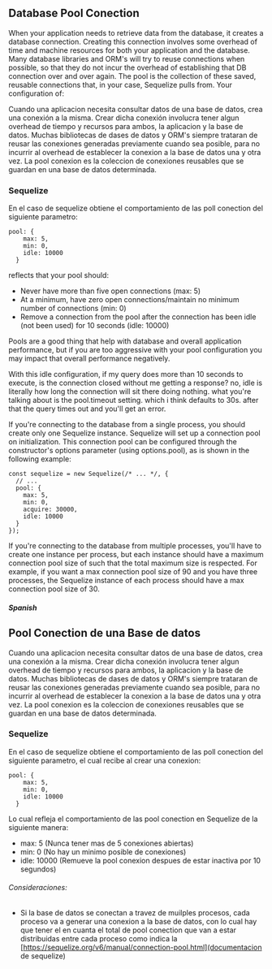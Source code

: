 ## Database Pool Conection

When your application needs to retrieve data from the database, it creates a database connection. Creating this connection involves some overhead of time and machine resources for both your application and the database. Many database libraries and ORM's will try to reuse connections when possible, so that they do not incur the overhead of establishing that DB connection over and over again. The pool is the collection of these saved, reusable connections that, in your case, Sequelize pulls from. Your configuration of:

Cuando una aplicacion necesita consultar datos de una base de datos, crea una conexión a la misma. Crear dicha conexión involucra tener algun overhead de tiempo y recursos para ambos, la aplicacion y la base de datos. Muchas bibliotecas de dases de datos y ORM's siempre trataran de reusar las conexiones generadas previamente cuando sea posible, para no incurrir al overhead de establecer la conexion a la base de datos una y otra vez. La pool conexion es la coleccion de conexiones reusables que se guardan en una base de datos determinada.

### Sequelize
En el caso de sequelize obtiene el comportamiento de las poll conection del siguiente parametro:

```
pool: {
    max: 5,
    min: 0,
    idle: 10000
  }
```
reflects that your pool should:
- Never have more than five open connections (max: 5)
- At a minimum, have zero open connections/maintain no minimum number of connections (min: 0)
- Remove a connection from the pool after the connection has been idle (not been used) for 10 seconds (idle: 10000)

Pools are a good thing that help with database and overall application performance, but if you are too aggressive with your pool configuration you may impact that overall performance negatively.

With this idle configuration, if my query does more than 10 seconds to execute, is the connection closed without me getting a response?
no, idle is literally how long the connection will sit there doing nothing. what you're talking about is the pool.timeout setting. which i think defaults to 30s. after that the query times out and you'll get an error.

If you're connecting to the database from a single process, you should create only one Sequelize instance. Sequelize will set up a connection pool on initialization. This connection pool can be configured through the constructor's options parameter (using options.pool), as is shown in the following example:

```
const sequelize = new Sequelize(/* ... */, {
  // ...
  pool: {
    max: 5,
    min: 0,
    acquire: 30000,
    idle: 10000
  }
});
```
If you're connecting to the database from multiple processes, you'll have to create one instance per process, but each instance should have a maximum connection pool size of such that the total maximum size is respected. For example, if you want a max connection pool size of 90 and you have three processes, the Sequelize instance of each process should have a max connection pool size of 30.



##### Spanish

## Pool Conection de una Base de datos

Cuando una aplicacion necesita consultar datos de una base de datos, crea una conexión a la misma. Crear dicha conexión involucra tener algun overhead de tiempo y recursos para ambos, la aplicacion y la base de datos. Muchas bibliotecas de dases de datos y ORM's siempre trataran de reusar las conexiones generadas previamente cuando sea posible, para no incurrir al overhead de establecer la conexion a la base de datos una y otra vez. La pool conexion es la coleccion de conexiones reusables que se guardan en una base de datos determinada.

### Sequelize
En el caso de sequelize obtiene el comportamiento de las poll conection del siguiente parametro, el cual recibe al crear una conexion:

```
pool: {
    max: 5,
    min: 0,
    idle: 10000
  }
```

Lo cual refleja el comportamiento de las pool conection en Sequelize de la siguiente manera:
- max: 5 (Nunca tener mas de 5 conexiones abiertas)
- min: 0 (No hay un minimo posible de conexiones)
- idle: 10000 (Remueve la pool conexion despues de estar inactiva por 10 segundos)

###### Consideraciones:
- Si la base de datos se conectan a travez de muilples procesos, cada proceso va a generar una conexion a la base de datos, con lo cual hay que tener el en cuanta el total de pool conection que van a estar distribuidas entre cada proceso como indica la [https://sequelize.org/v6/manual/connection-pool.html](documentacion de sequelize)
